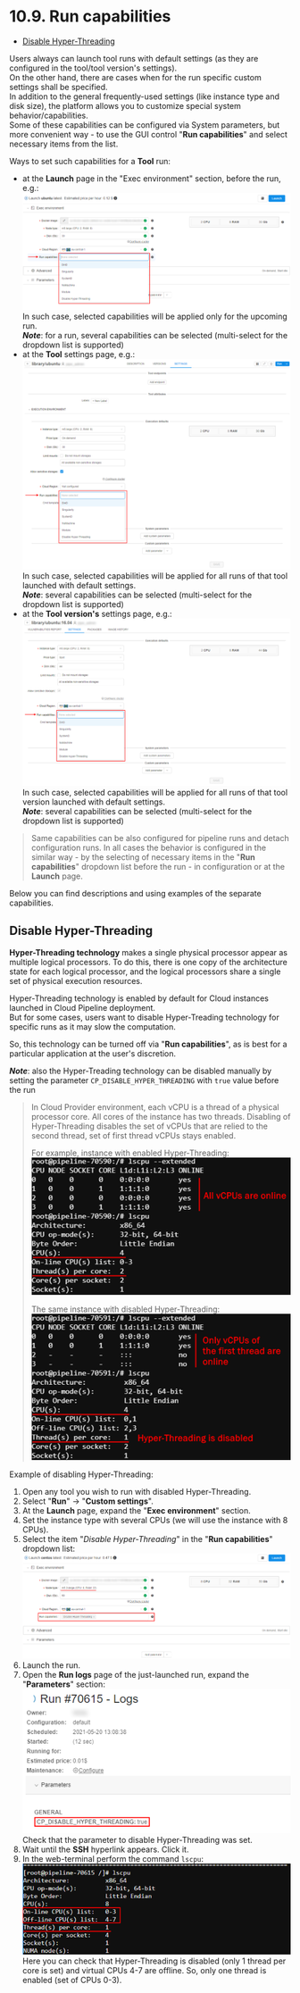 # 10.9. Run capabilities

- [Disable Hyper-Threading](#disable-hyper-threading)

Users always can launch tool runs with default settings (as they are configured in the tool/tool version's settings).  
On the other hand, there are cases when for the run specific custom settings shall be specified.  
In addition to the general frequently-used settings (like instance type and disk size), the platform allows you to customize special system behavior/capabilities.  
Some of these capabilities can be configured via System parameters, but more convenient way - to use the GUI control "**Run capabilities**" and select necessary items from the list.

Ways to set such capabilities for a **Tool** run:

- at the **Launch** page in the "Exec environment" section, before the run, e.g.:  
    ![CP_RunCapabilities](attachments/RunCapabilities_01.png)  
    In such case, selected capabilities will be applied only for the upcoming run.  
    **_Note_**: for a run, several capabilities can be selected (multi-select for the dropdown list is supported)
- at the **Tool** settings page, e.g.:  
    ![CP_RunCapabilities](attachments/RunCapabilities_02.png)  
    In such case, selected capabilities will be applied for all runs of that tool launched with default settings.  
    **_Note_**: several capabilities can be selected (multi-select for the dropdown list is supported)
- at the **Tool version's** settings page, e.g.:  
    ![CP_RunCapabilities](attachments/RunCapabilities_03.png)  
    In such case, selected capabilities will be applied for all runs of that tool version launched with default settings.  
    **_Note_**: several capabilities can be selected (multi-select for the dropdown list is supported)

> Same capabilities can be also configured for pipeline runs and detach configuration runs. In all cases the behavior is configured in the similar way - by the selecting of necessary items in the "**Run capabilities**" dropdown list before the run - in configuration or at the **Launch** page.

Below you can find descriptions and using examples of the separate capabilities.

## Disable Hyper-Threading

**Hyper-Threading technology** makes a single physical processor appear as multiple logical processors. To do this, there is one copy of the architecture state for each logical processor, and the logical processors share a single set of physical execution resources.

Hyper-Threading technology is enabled by default for Cloud instances launched in Cloud Pipeline deployment.  
But for some cases, users want to disable Hyper-Treading technology for specific runs as it may slow the computation.

So, this technology can be turned off via "**Run capabilities**", as is best for a particular application at the user's discretion.

**_Note_**: also the Hyper-Treading technology can be disabled manually by setting the parameter `CP_DISABLE_HYPER_THREADING` with `true` value before the run

> In Cloud Provider environment, each vCPU is a thread of a physical processor core. All cores of the instance has two threads. Disabling of Hyper-Threading disables the set of vCPUs that are relied to the second thread, set of first thread vCPUs stays enabled.
>
> For example, instance with enabled Hyper-Threading:  
> ![CP_RunCapabilities](attachments/RunCapabilities_04.png)
>
> The same instance with disabled Hyper-Threading:  
> ![CP_RunCapabilities](attachments/RunCapabilities_05.png)

Example of disabling Hyper-Threading:

1. Open any tool you wish to run with disabled Hyper-Threading.
2. Select "**Run**" → "**Custom settings**".
3. At the **Launch** page, expand the "**Exec environment**" section.
4. Set the instance type with several CPUs (we will use the instance with 8 CPUs).
5. Select the item "_Disable Hyper-Threading_" in the "**Run capabilities**" dropdown list:  
    ![CP_RunCapabilities](attachments/RunCapabilities_06.png)
6. Launch the run.
7. Open the **Run logs** page of the just-launched run, expand the "**Parameters**" section:  
    ![CP_RunCapabilities](attachments/RunCapabilities_07.png)  
    Check that the parameter to disable Hyper-Threading was set.
8. Wait until the **SSH** hyperlink appears. Click it.
9. In the web-terminal perform the command `lscpu`:  
    ![CP_RunCapabilities](attachments/RunCapabilities_08.png)  
    Here you can check that Hyper-Threading is disabled (only 1 thread per core is set) and virtual CPUs 4-7 are offline. So, only one thread is enabled (set of CPUs 0-3).
